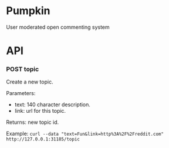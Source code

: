 Pumpkin
=======

User moderated open commenting system

# API #

### POST topic ###
Create a new topic. 

Parameters: 

* text: 140 character description. 
* link: url for this topic.
 
Returns: new topic id.

Example: ```curl --data "text=Fun&link=http%3A%2F%2Freddit.com" http://127.0.0.1:31185/topic```
